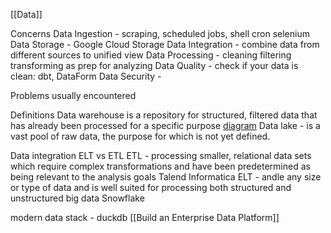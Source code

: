 [[Data]]

Concerns
Data Ingestion - scraping, scheduled jobs, shell cron selenium
Data Storage - Google Cloud Storage
Data Integration - combine data from different sources to unified view
Data Processing - cleaning filtering transforming as prep for analyzing
Data Quality - check if your data is clean: dbt, DataForm
Data Security - 

Problems usually encountered

Definitions
Data warehouse is a repository for structured, filtered data that has already been processed for a specific purpose [diagram](https://en.wikipedia.org/wiki/Data_warehouse#/media/File:Data_warehouse_architecture.jpg)
Data lake - is a vast pool of raw data, the purpose for which is not yet defined.

Data integration
ELT vs ETL
ETL - processing smaller, relational data sets which require complex transformations and have been predetermined as being relevant to the analysis goals
Talend Informatica
ELT - andle any size or type of data and is well suited for processing both structured and unstructured big data
Snowflake

modern data stack - duckdb
[[Build an Enterprise Data Platform]]